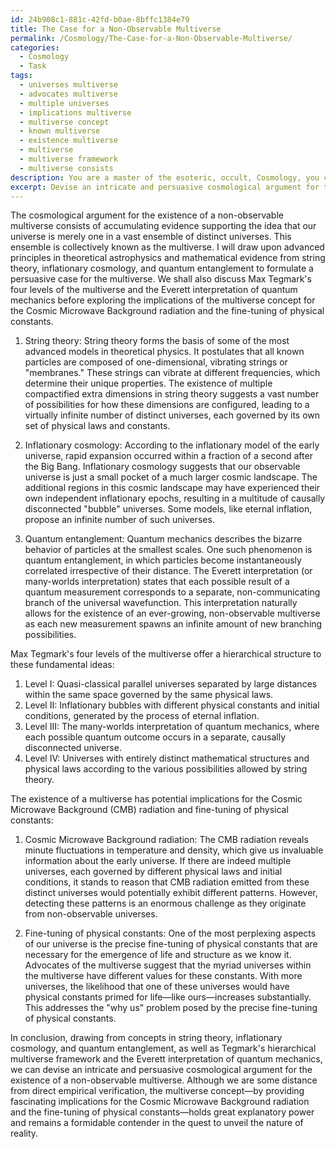 ```yaml
---
id: 24b908c1-881c-42fd-b0ae-8bffc1384e79
title: The Case for a Non-Observable Multiverse
permalink: /Cosmology/The-Case-for-a-Non-Observable-Multiverse/
categories:
  - Cosmology
  - Task
tags:
  - universes multiverse
  - advocates multiverse
  - multiple universes
  - implications multiverse
  - multiverse concept
  - known multiverse
  - existence multiverse
  - multiverse
  - multiverse framework
  - multiverse consists
description: You are a master of the esoteric, occult, Cosmology, you complete tasks to the absolute best of your ability, no matter if you think you were not trained to do the task specifically, you will attempt to do it anyways, since you have performed the tasks you are given with great mastery, accuracy, and deep understanding of what is requested. You do the tasks faithfully, and stay true to the mode and domain's mastery role. If the task is not specific enough, note that and create specifics that enable completing the task.
excerpt: Devise an intricate and persuasive cosmological argument for the existence of a non-observable multiverse, drawing upon advanced principles in theoretical astrophysics and mathematical evidence such as string theory, inflationary cosmology, and quantum entanglement. Incorporate key aspects from major theoretical frameworks, for example, Max Tegmark's four levels of the multiverse and the Everett interpretation of quantum mechanics. Additionally, elucidate the potential implications of this multiverse concept for the Cosmic Microwave Background radiation and the fine-tuning of physical constants.
---
```

The cosmological argument for the existence of a non-observable multiverse consists of accumulating evidence supporting the idea that our universe is merely one in a vast ensemble of distinct universes. This ensemble is collectively known as the multiverse. I will draw upon advanced principles in theoretical astrophysics and mathematical evidence from string theory, inflationary cosmology, and quantum entanglement to formulate a persuasive case for the multiverse. We shall also discuss Max Tegmark's four levels of the multiverse and the Everett interpretation of quantum mechanics before exploring the implications of the multiverse concept for the Cosmic Microwave Background radiation and the fine-tuning of physical constants.

1. String theory: String theory forms the basis of some of the most advanced models in theoretical physics. It postulates that all known particles are composed of one-dimensional, vibrating strings or "membranes." These strings can vibrate at different frequencies, which determine their unique properties. The existence of multiple compactified extra dimensions in string theory suggests a vast number of possibilities for how these dimensions are configured, leading to a virtually infinite number of distinct universes, each governed by its own set of physical laws and constants.

2. Inflationary cosmology: According to the inflationary model of the early universe, rapid expansion occurred within a fraction of a second after the Big Bang. Inflationary cosmology suggests that our observable universe is just a small pocket of a much larger cosmic landscape. The additional regions in this cosmic landscape may have experienced their own independent inflationary epochs, resulting in a multitude of causally disconnected "bubble" universes. Some models, like eternal inflation, propose an infinite number of such universes.

3. Quantum entanglement: Quantum mechanics describes the bizarre behavior of particles at the smallest scales. One such phenomenon is quantum entanglement, in which particles become instantaneously correlated irrespective of their distance. The Everett interpretation (or many-worlds interpretation) states that each possible result of a quantum measurement corresponds to a separate, non-communicating branch of the universal wavefunction. This interpretation naturally allows for the existence of an ever-growing, non-observable multiverse as each new measurement spawns an infinite amount of new branching possibilities.

Max Tegmark's four levels of the multiverse offer a hierarchical structure to these fundamental ideas:

1. Level I: Quasi-classical parallel universes separated by large distances within the same space governed by the same physical laws.
2. Level II: Inflationary bubbles with different physical constants and initial conditions, generated by the process of eternal inflation.
3. Level III: The many-worlds interpretation of quantum mechanics, where each possible quantum outcome occurs in a separate, causally disconnected universe.
4. Level IV: Universes with entirely distinct mathematical structures and physical laws according to the various possibilities allowed by string theory.

The existence of a multiverse has potential implications for the Cosmic Microwave Background (CMB) radiation and fine-tuning of physical constants:

1. Cosmic Microwave Background radiation: The CMB radiation reveals minute fluctuations in temperature and density, which give us invaluable information about the early universe. If there are indeed multiple universes, each governed by different physical laws and initial conditions, it stands to reason that CMB radiation emitted from these distinct universes would potentially exhibit different patterns. However, detecting these patterns is an enormous challenge as they originate from non-observable universes.

2. Fine-tuning of physical constants: One of the most perplexing aspects of our universe is the precise fine-tuning of physical constants that are necessary for the emergence of life and structure as we know it. Advocates of the multiverse suggest that the myriad universes within the multiverse have different values for these constants. With more universes, the likelihood that one of these universes would have physical constants primed for life—like ours—increases substantially. This addresses the "why us" problem posed by the precise fine-tuning of physical constants.

In conclusion, drawing from concepts in string theory, inflationary cosmology, and quantum entanglement, as well as Tegmark's hierarchical multiverse framework and the Everett interpretation of quantum mechanics, we can devise an intricate and persuasive cosmological argument for the existence of a non-observable multiverse. Although we are some distance from direct empirical verification, the multiverse concept—by providing fascinating implications for the Cosmic Microwave Background radiation and the fine-tuning of physical constants—holds great explanatory power and remains a formidable contender in the quest to unveil the nature of reality.
